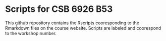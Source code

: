 # Scripts for CSB 6926 B53 

This github repository contains the Rscripts cooresponding to the Rmarkdown files on the course website. Scripts are labeled and coorespond to the workshop number. 

